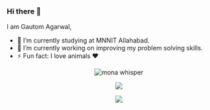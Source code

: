 ### Hi there 👋


I am Gautom Agarwal,

- 🔭 I’m currently studying at MNNIT Allahabad.
- 🌱 I’m currently working on improving my problem solving skills.
- ⚡ Fun fact: I love animals ♥️
<!--
- 👯 I’m looking to collaborate on ...
- 🤔 I’m looking for help with ...
- 💬 Ask me about ...
- 📫 How to reach me: ...
- 😄 Pronouns: ...
-->

<p align="center"><img src="https://github.githubassets.com/images/mona-whisper.gif" alt="mona whisper" /></p>

<p align="center">
  <a href="https://github.com/gautom5987/" target="_blank">
    <img src="https://github-readme-stats.vercel.app/api?username=gautom5987&count_private=true&include_all_commits=true&show_icons=true&bg_color=EFEFEF&border_radius=25&custom_title=My GitHub Stats" />
  </a>
</p>

<p align="center">
  <a href="https://codeforces.com/gautom5987/" target="_blank">
    <img src="https://codeforces-stats-api.herokuapp.com/stats?username=gautom5987&theme=1" />
  </a>
</p>


